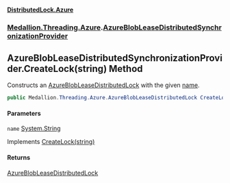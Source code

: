 #### [DistributedLock.Azure](README.md 'README')
### [Medallion.Threading.Azure](Medallion.Threading.Azure.md 'Medallion.Threading.Azure').[AzureBlobLeaseDistributedSynchronizationProvider](AzureBlobLeaseDistributedSynchronizationProvider.md 'Medallion.Threading.Azure.AzureBlobLeaseDistributedSynchronizationProvider')

## AzureBlobLeaseDistributedSynchronizationProvider.CreateLock(string) Method

Constructs an [AzureBlobLeaseDistributedLock](AzureBlobLeaseDistributedLock.md 'Medallion.Threading.Azure.AzureBlobLeaseDistributedLock') with the given [name](AzureBlobLeaseDistributedSynchronizationProvider.CreateLock.I34EpC7k9lisV6FiK0xunw.md#Medallion.Threading.Azure.AzureBlobLeaseDistributedSynchronizationProvider.CreateLock(string).name 'Medallion.Threading.Azure.AzureBlobLeaseDistributedSynchronizationProvider.CreateLock(string).name').

```csharp
public Medallion.Threading.Azure.AzureBlobLeaseDistributedLock CreateLock(string name);
```
#### Parameters

<a name='Medallion.Threading.Azure.AzureBlobLeaseDistributedSynchronizationProvider.CreateLock(string).name'></a>

`name` [System.String](https://docs.microsoft.com/en-us/dotnet/api/System.String 'System.String')

Implements [CreateLock(string)](https://github.com/madelson/DistributedLock/tree/default-documentation/docs/api/DistributedLock.Core/IDistributedLockProvider.CreateLock.lcl3dolUp9eZyeUENeHU9w.md 'Medallion.Threading.IDistributedLockProvider.CreateLock(System.String)')

#### Returns
[AzureBlobLeaseDistributedLock](AzureBlobLeaseDistributedLock.md 'Medallion.Threading.Azure.AzureBlobLeaseDistributedLock')